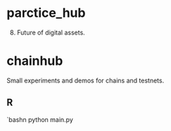 # parctice_hub
8. Future of digital assets.
# chainhub
Small experiments and demos for chains and testnets.

## R
`bashn
python main.py

